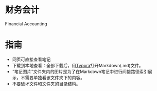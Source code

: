# 财务会计
Financial Accounting<br/>
# 指南
* 网页可直接查看笔记<br/>
* 下载到本地查看：全部下载后，用[Typora](https://www.typora.io/)打开Markdown(.md)文件。<br/>
* “笔记图片”文件夹内的图片是为了在Markdown笔记中进行间接路径索引展示，不需要单独看该文件夹下的内容。<br/>
* 不要破坏文件和文件夹的目录结构。<br/>
